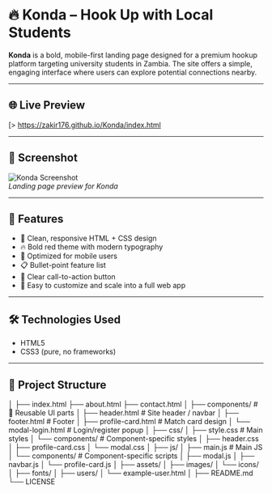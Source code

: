 # 🔥 Konda – Hook Up with Local Students

**Konda** is a bold, mobile-first landing page designed for a premium hookup platform targeting university students in Zambia. The site offers a simple, engaging interface where users can explore potential connections nearby.

---

## 🌐 Live Preview

[> https://zakir176.github.io/Konda/index.html 

---

## 📸 Screenshot

![Konda Screenshot](./screenshot.png)  
*Landing page preview for Konda*

---

## 🚀 Features

- 🎯 Clean, responsive HTML + CSS design
- 🔥 Bold red theme with modern typography
- 📱 Optimized for mobile users
- 📋 Bullet-point feature list
- 📍 Clear call-to-action button
- 🎨 Easy to customize and scale into a full web app

---

## 🛠️ Technologies Used

- HTML5
- CSS3 (pure, no frameworks)

---

## 📁 Project Structure
│
├── index.html
├── about.html
├── contact.html
│
├── components/                  # 🧩 Reusable UI parts
│   ├── header.html              # Site header / navbar
│   ├── footer.html              # Footer
│   ├── profile-card.html        # Match card design
│   └── modal-login.html         # Login/register popup
│
├── css/
│   ├── style.css                # Main styles
│   └── components/             # Component-specific styles
│       ├── header.css
│       ├── profile-card.css
│       └── modal.css
│
├── js/
│   ├── main.js                  # Main JS
│   └── components/             # Component-specific scripts
│       ├── modal.js
│       ├── navbar.js
│       └── profile-card.js
│
├── assets/
│   ├── images/
│   └── icons/
│
├── fonts/
│
├── users/
│   └── example-user.html
│
├── README.md
└── LICENSE

